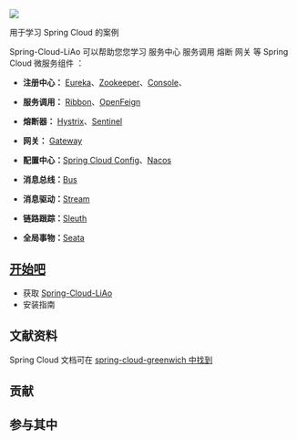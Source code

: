 ![](https://qlogo4.store.qq.com/qzone/2272963013/2272963013/30?1556440168g)

用于学习 Spring Cloud 的案例

Spring-Cloud-LiAo 可以帮助您您学习 服务中心 服务调用 熔断 网关 等 Spring Cloud 微服务组件 ：

- **注册中心：** [Eureka](https://note.youdao.com/ynoteshare1/index.html?id=5eefa6a526e5e95b4dc3a0035016d0dc&type=notebook#/DAC5B1B62D164F5DB03F2EEDB44376E6)、[Zookeeper](https://note.youdao.com/ynoteshare1/index.html?id=5eefa6a526e5e95b4dc3a0035016d0dc&type=notebook#/63B998CE25E4444BA4EADC9C6EACD798)、[Console](https://note.youdao.com/ynoteshare1/index.html?id=5eefa6a526e5e95b4dc3a0035016d0dc&type=notebook#/71BA48C5C4F84787AC57411820E2DED5)、

- **服务调用：** [Ribbon](https://note.youdao.com/ynoteshare1/index.html?id=5eefa6a526e5e95b4dc3a0035016d0dc&type=notebook#/BFE6B18F43094D31B4D5FF548DF4408A)、[OpenFeign](https://note.youdao.com/ynoteshare1/index.html?id=5eefa6a526e5e95b4dc3a0035016d0dc&type=notebook#/85E41ECAA88647D196445514B7CDAFDF)
- **熔断器：** [Hystrix](https://note.youdao.com/ynoteshare1/index.html?id=5eefa6a526e5e95b4dc3a0035016d0dc&type=notebook#/619CDA764A634CC5A9292645B065156C)、[Sentinel](https://note.youdao.com/ynoteshare1/index.html?id=5eefa6a526e5e95b4dc3a0035016d0dc&type=notebook#/55269410A8364FA5B66FCA39E55872E0)
- **网关：** [Gateway](https://note.youdao.com/ynoteshare1/index.html?id=5eefa6a526e5e95b4dc3a0035016d0dc&type=notebook#/CB49CF8F274646CE950DB3CEBFE9927D)
- **配置中心：**[Spring Cloud Config](https://note.youdao.com/ynoteshare1/index.html?id=5eefa6a526e5e95b4dc3a0035016d0dc&type=notebook#/0CD029DFEEE6410ABBFBD13EA64B7E1F)、[Nacos](https://note.youdao.com/ynoteshare1/index.html?id=5eefa6a526e5e95b4dc3a0035016d0dc&type=notebook#/DAC5B1B62D164F5DB03F2EEDB44376E6)
- **消息总线：**[Bus](https://note.youdao.com/ynoteshare1/index.html?id=5eefa6a526e5e95b4dc3a0035016d0dc&type=notebook#/4B1F783DE51D4F3BA2C4A59EDA60131D)
- **消息驱动：**[Stream](https://note.youdao.com/ynoteshare1/index.html?id=5eefa6a526e5e95b4dc3a0035016d0dc&type=notebook#/DECD9C8B40A74A4CB01CBDBE9ECA5C1A)
- **链路跟踪：**[Sleuth](https://note.youdao.com/ynoteshare1/index.html?id=5eefa6a526e5e95b4dc3a0035016d0dc&type=notebook#/36D94E7AE004413494A76F16E43E3508)
- **全局事物：**[Seata](https://note.youdao.com/ynoteshare1/index.html?id=5eefa6a526e5e95b4dc3a0035016d0dc&type=notebook#/16371BCC6A9D40B4ACA37A08162DB713)



## [开始吧](https://note.youdao.com/ynoteshare1/index.html?id=5eefa6a526e5e95b4dc3a0035016d0dc&type=notebook#/1151F3BCA1DA483C80C6E0F266329501)



- 获取 [Spring-Cloud-LiAo](https://github.com/LiAo-One/spring-cloud-liao)
- 安装指南



## 文献资料

Spring Cloud 文档可在 [spring-cloud-greenwich 中找到](https://www.springcloud.cc/spring-cloud-greenwich.html)



## 贡献



## 参与其中



